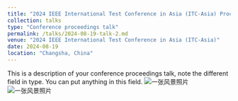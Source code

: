 ```yaml
---
title: "2024 IEEE International Test Conference in Asia (ITC-Asia) Proceeding talk on Architecture and DSP Security topic"
collection: talks
type: "Conference proceedings talk"
permalink: /talks/2024-08-19-talk-2.md
venue: "2024 IEEE International Test Conference in Asia (ITC-Asia)"
date: 2024-08-19
location: "Changsha, China"
---
```


This is a description of your conference proceedings talk, note the different field in type. You can put anything in this field.
![一张风景照片](assets/img/2024ITC-Asia_zip_1.jpg)
![一张风景照片](assets/img/2024ITC-Asia_zip_2.jpg)
